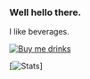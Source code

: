 ### Well hello there.

<!--
**ryanpcmcquen/ryanpcmcquen** is a ✨ _special_ ✨ repository because its `README.md` (this file) appears on your GitHub profile.

Here are some ideas to get you started:

- 🔭 I’m currently working on ...
- 🌱 I’m currently learning ...
- 👯 I’m looking to collaborate on ...
- 🤔 I’m looking for help with ...
- 💬 Ask me about ...
- 📫 How to reach me: ...
- 😄 Pronouns: ...
- ⚡ Fun fact: ...
-->

I like beverages.

[![Buy me drinks](https://user-images.githubusercontent.com/772937/143660722-d680c890-83c9-49ef-bdf9-ce1516fce990.JPG)](https://www.buymeacoffee.com/ryanpcmcquen)


[![Stats](https://github-readme-stats.vercel.app/api?username=ryanpcmcquen&include_all_commits=true&show_icons=true)]
